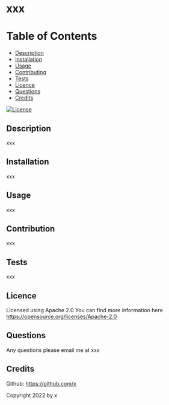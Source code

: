 # xxx

  # Table of Contents
  * [Description](#description)
  * [Installation](#installation)
  * [Usage](#usage)
  * [Contributing](#contributing)
  * [Tests](#tests)
  * [Licence](#licence)
  * [Questions](#questions)
  * [Credits](#credits)
  
  [![License](https://img.shields.io/badge/License-Apache%202.0-blue.svg)](https://opensource.org/licenses/Apache-2.0)
  ## Description
  xxx

  ## Installation
  xxx

  ## Usage
  xxx

  ## Contribution
  xxx
  
  ## Tests
  xxx

  ## Licence
  Licensed using Apache 2.0 
  You can find more information here https://opensource.org/licenses/Apache-2.0

  ## Questions
  Any questions please email me at xxx

  ## Credits
  Github: https://github.com/x

  Copyright 2022 by x
